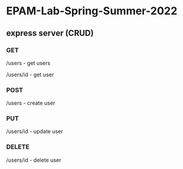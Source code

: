 # EPAM-Lab-Spring-Summer-2022

## express server (CRUD)

### GET
/users - get users

/users/id - get user

### POST
/users - create user

### PUT
/users/id - update user

### DELETE
/users/id - delete user
